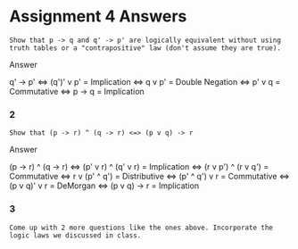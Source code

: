 # Assignment 4 Answers

	Show that p -> q and q' -> p' are logically equivalent without using truth tables or a "contrapositive" law (don't assume they are true).

Answer

q' -> p' <=> (q')' v p'  =  Implication
         <=> q v p'      =  Double Negation
         <=> p' v q      =  Commutative
         <=> p -> q      =  Implication

### 2

	Show that (p -> r) ^ (q -> r) <=> (p v q) -> r

Answer 

(p -> r) ^ (q -> r) <=> (p' v r) ^ (q' v r) = Implication
                    <=> (r v p') ^ (r v q') = Commutative
                    <=> r v (p' ^ q')       = Distributive
                    <=> (p' ^ q') v r       = Commutative
                    <=> (p v q)' v r        = DeMorgan
                    <=> (p v q) -> r        = Implication

### 3 

	Come up with 2 more questions like the ones above. Incorporate the logic laws we discussed in class.

